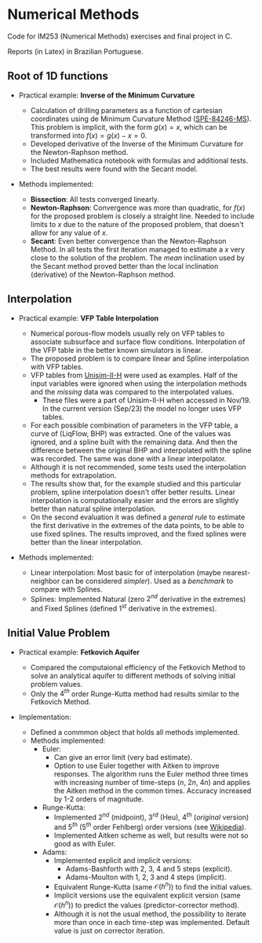 # Numerical Methods
Code for IM253 (Numerical Methods) exercises and final project in C.

Reports (in Latex) in Brazilian Portuguese.

## Root of 1D functions

* Practical example: **Inverse of the Minimum Curvature**
    * Calculation of drilling parameters as a function of cartesian coordinates using de Minimum Curvature Method ([SPE-84246-MS](https://doi.org/10.2118/84246-MS)). This problem is implicit, with the form $g(x)=x$, which can be transformed into $f(x) = g(x) - x = 0$.
    * Developed derivative of the Inverse of the Minimum Curvature for the Newton-Raphson method.
    * Included Mathematica notebook with formulas and additional tests.
    * The best results were found with the Secant model.

* Methods implemented:
  * **Bissection**: All tests converged linearly.
  * **Newton-Raphson**: Convergence was more than quadratic, for $f(x)$ for the proposed problem is closely a straight line. Needed to include limits to $x$ due to the nature of the proposed problem, that doesn't allow for any value of $x$.
  * **Secant**: Even better convergence than the Newton-Raphson Method. In all tests the first iteration managed to estimate a $x$ very close to the solution of the problem. The _mean_ inclination used by the Secant method proved better than the local inclination (derivative) of the Newton-Raphson method.

## Interpolation

* Practical example: **VFP Table Interpolation**
  * Numerical porous-flow models usually rely on VFP tables to associate subsurface and surface flow conditions. Interpolation of the VFP table in the better known simulators is linear.
  * The proposed problem is to compare linear and Spline interpolation with VFP tables.
  * VFP tables from [Unisim-II-H](https://www.unisim.cepetro.unicamp.br/benchmarks/en/unisim-ii/unisim-ii-h) were used as examples. Half of the input variables were ignored when using the interpolation methods and the _missing_ data was compared to the interpolated values.
    * These files were a part of Unisim-II-H when accessed in Nov/19. In the current version (Sep/23) the model no longer uses VFP tables.
  * For each possible combination of parameters in the VFP table, a curve of (LiqFlow, BHP) was extracted. One of the values was ignored, and a spline built with the remaining data. And then the difference between the original BHP and interpolated with the spline was recorded. The same was done with a linear interpolator.
  * Although it is not recommended, some tests used the interpolation methods for extrapolation.
  * The results show that, for the example studied and this particular problem, spline interpolation doesn't offer better results. Linear interpolation is computationally easier and the errors are slightly better than natural spline interpolation.
  * On the second evaluation it was defined a _general rule_ to estimate the first derivative in the extremes of the data points, to be able to use fixed splines. The results improved, and the fixed splines were better than the linear interpolation.

* Methods implemented:
  * Linear interpolation: Most basic for of interpolation (maybe nearest-neighbor can be considered _simpler_). Used as a _benchmark_ to compare with Splines.
  * Splines: Implemented Natural (zero $2^{nd}$ derivative in the extremes) and Fixed Splines (defined $1^{st}$ derivative in the extremes).

## Initial Value Problem

* Practical example: **Fetkovich Aquifer**
  * Compared the computaional efficiency of the Fetkovich Method to solve an analytical aquifer to different methods of solving initial problem values.
  * Only the $4^{th}$ order Runge-Kutta method had results similar to the Fetkovich Method.

* Implementation:
  * Defined a commmon object that holds all methods implemented.
  * Methods implemented:
    * Euler:
      * Can give an error limit (very bad estimate).
      * Option to use Euler together with Aitken to improve responses. The algorithm runs the Euler method three times with increasing number of time-steps ($n$, $2n$, $4n$) and applies the Aitken method in the common times. Accuracy increased by 1-2 orders of magnitude.
    * Runge-Kutta:
      * Implemented $2^{nd}$ (midpoint), $3^{rd}$ (Heu), $4^{th}$ (_original_ version) and $5^{th}$ ($5^{th}$ order Fehlberg) order versions (see [Wikipedia](https://en.wikipedia.org/wiki/List_of_Runge%E2%80%93Kutta_methods)).
      * Implemented Aitken scheme as well, but results were not so good as with Euler.
    * Adams:
      * Implemented explicit and implicit versions:
        * Adams-Bashforth with 2, 3, 4 and 5 steps (explicit).
        * Adams-Moulton with 1, 2, 3 and 4 steps (implicit).
      * Equivalent Runge-Kutta (same $\mathcal{O}(h^n)$) to find the initial values.
      * Implicit versions use the equivalent explicit version (same $\mathcal{O}(h^n)$) to predict the values (predictor-corrector method).
      * Although it is not the usual method, the possibility to iterate more than once in each time-step was implemented. Default value is just on corrector iteration.
